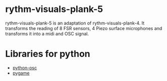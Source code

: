 # rythm-visuals-plank-5
rythm-visuals-plank-5 is an adaptation of rythm-visuals-plank-4. It transforms the reading of 8 FSR sensors, 4 Piezo surface microphones and transforms it into a midi and OSC signal.

# Libraries for python
* [python-osc](https://pypi.org/project/python-osc)
* [pygame](https://www.pygame.org/wiki/GettingStarted)

